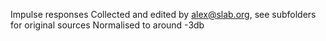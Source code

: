 Impulse responses
Collected and edited by alex@slab.org, see subfolders for original sources
Normalised to around -3db

